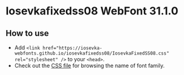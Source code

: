 # Iosevkafixedss08 WebFont 31.1.0

## How to use

- Add `<link href="https://iosevka-webfonts.github.io/iosevkafixedss08/IosevkaFixedSS08.css" rel="stylesheet" />` to your `<head>`.
- Check out the [CSS file](./IosevkaFixedSS08.css) for browsing the name of font family.
